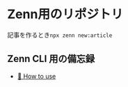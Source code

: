 # Zenn用のリポジトリ

記事を作るとき`npx zenn new:article`

## Zenn CLI 用の備忘録

* [📘 How to use](https://zenn.dev/zenn/articles/zenn-cli-guide)
